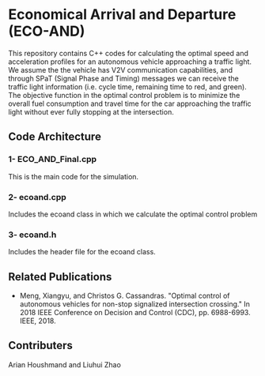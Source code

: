 # Economical Arrival and Departure (ECO-AND)

This repository contains C++ codes for calculating the optimal speed and acceleration profiles for an autonomous vehicle approaching a traffic light. We assume the the vehicle has V2V communication capabilities, and through SPaT (Signal Phase and Timing) messages we can receive the traffic light information (i.e. cycle time, remaining time to red, and green). The objective function in the optimal control problem is to minimize the overall fuel consumption and travel time for the car approaching the traffic light without ever fully stopping at the intersection. 

 



## Code Architecture

### 1- ECO_AND_Final.cpp
 This is the main code for the simulation.
### 2- ecoand.cpp
Includes the ecoand class in which we calculate the optimal control problem
### 3- ecoand.h
Includes the header file for the ecoand class.

## Related Publications
* Meng, Xiangyu, and Christos G. Cassandras. "Optimal control of autonomous vehicles for non-stop signalized intersection crossing." In 2018 IEEE Conference on Decision and Control (CDC), pp. 6988-6993. IEEE, 2018.


## Contributers
Arian Houshmand and Liuhui Zhao

